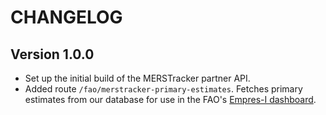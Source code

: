 # CHANGELOG

## Version 1.0.0

- Set up the initial build of the MERSTracker partner API.
- Added route `/fao/merstracker-primary-estimates`. Fetches primary estimates from our database for use in the FAO's [Empres-I dashboard](https://empres-i.apps.fao.org).